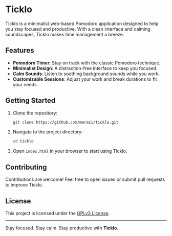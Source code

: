 # Ticklo

Ticklo is a minimalist web-based Pomodoro application designed to help you stay focused and productive. With a clean interface and calming soundscapes, Ticklo makes time management a breeze.

## Features

- **Pomodoro Timer**: Stay on track with the classic Pomodoro technique.
- **Minimalist Design**: A distraction-free interface to keep you focused.
- **Calm Sounds**: Listen to soothing background sounds while you work.
- **Customizable Sessions**: Adjust your work and break durations to fit your needs.

## Getting Started

1. Clone the repository:
    ```bash
    git clone https://github.com/merazi/ticklo.git
    ```
2. Navigate to the project directory:
    ```bash
    cd ticklo
    ```
3. Open `index.html` in your browser to start using Ticklo.

## Contributing

Contributions are welcome! Feel free to open issues or submit pull requests to improve Ticklo.

## License

This project is licensed under the [GPLv3 License](LICENSE).

---

Stay focused. Stay calm. Stay productive with **Ticklo**.